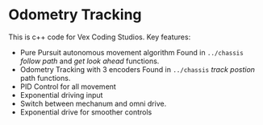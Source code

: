 # Odometry Tracking

This is c++ code for Vex Coding Studios.
Key features:
* Pure Pursuit autonomous movement algorithm
Found in ```../chassis``` *follow path* and *get look ahead* functions.
* Odometry Tracking with 3 encoders
Found in ```../chassis``` *track postion* path functions.
* PID Control for all movement
* Exponential driving input
* Switch between mechanum and omni drive.
* Exponential drive for smoother controls
